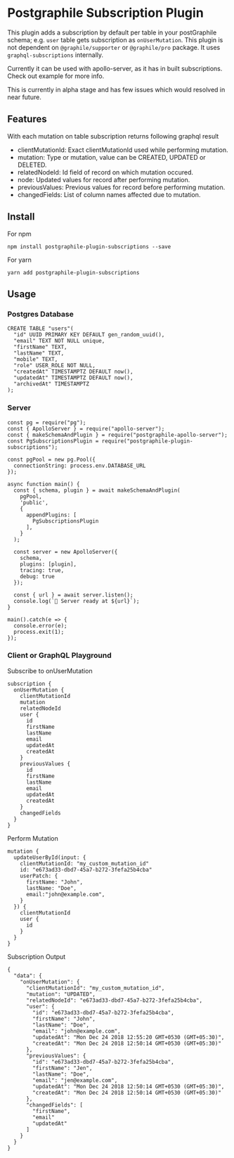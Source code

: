 # Postgraphile Subscription Plugin

This plugin adds a subscription by default per table in your postGraphile schema; e.g.
`user` table gets subscription as `onUserMutation`. This plugin is not dependent on `@graphile/supporter` or `@graphile/pro` package. It uses `graphql-subscriptions` internally. 

Currently it can be used with apollo-server, as it has in built subscriptions. Check out example for more info. 

This is currently in alpha stage and has few issues which would resolved in near future.

## Features
With each mutation on table subscription returns following graphql result
* clientMutationId: Exact clientMutationId used while performing mutation.
* mutation: Type or mutation, value can be CREATED, UPDATED or DELETED.
* relatedNodeId: Id field of record on which mutation occured.
* node: Updated values for record after performing mutation.
* previousValues: Previous values for record before performing mutation. 
* changedFields: List of column names affected due to mutation.

## Install
For npm
```
npm install postgraphile-plugin-subscriptions --save
```
For yarn
```
yarn add postgraphile-plugin-subscriptions
```

## Usage

### Postgres Database
```
CREATE TABLE "users"(
  "id" UUID PRIMARY KEY DEFAULT gen_random_uuid(),
  "email" TEXT NOT NULL unique,
  "firstName" TEXT,
  "lastName" TEXT,
  "mobile" TEXT,
  "role" USER_ROLE NOT NULL,
  "createdAt" TIMESTAMPTZ DEFAULT now(),
  "updatedAt" TIMESTAMPTZ DEFAULT now(),
  "archivedAt" TIMESTAMPTZ
);
```

### Server
```
const pg = require("pg");
const { ApolloServer } = require("apollo-server");
const { makeSchemaAndPlugin } = require("postgraphile-apollo-server");
const PgSubscriptionsPlugin = require("postgraphile-plugin-subscriptions");

const pgPool = new pg.Pool({
  connectionString: process.env.DATABASE_URL
});

async function main() {
  const { schema, plugin } = await makeSchemaAndPlugin(
    pgPool,
    'public',
    {
      appendPlugins: [
        PgSubscriptionsPlugin
      ],
    }
  );

  const server = new ApolloServer({
    schema,
    plugins: [plugin],
    tracing: true,
    debug: true
  });

  const { url } = await server.listen();
  console.log(`🚀 Server ready at ${url}`);
}

main().catch(e => {
  console.error(e);
  process.exit(1);
});
```

### Client or GraphQL Playground
Subscribe to onUserMutation
```
subscription {
  onUserMutation {
    clientMutationId
    mutation
    relatedNodeId
    user {
      id
      firstName
      lastName
      email
      updatedAt
      createdAt
    }
    previousValues {
      id
      firstName
      lastName
      email
      updatedAt
      createdAt
    }
    changedFields 
  }
}
```

Perform Mutation
```
mutation {
  updateUserById(input: {
    clientMutationId: "my_custom_mutation_id"
    id: "e673ad33-dbd7-45a7-b272-3fefa25b4cba"
    userPatch: {
      firstName: "John",
      lastName: "Doe",
      email:"john@example.com",
    }
  }) {
    clientMutationId
    user {
      id
    }
  }
}
```

Subscription Output
```
{
  "data": {
    "onUserMutation": {
      "clientMutationId": "my_custom_mutation_id",
      "mutation": "UPDATED",
      "relatedNodeId": "e673ad33-dbd7-45a7-b272-3fefa25b4cba",
      "user": {
        "id": "e673ad33-dbd7-45a7-b272-3fefa25b4cba",
        "firstName": "John",
        "lastName": "Doe",
        "email": "john@example.com",
        "updatedAt": "Mon Dec 24 2018 12:55:20 GMT+0530 (GMT+05:30)",
        "createdAt": "Mon Dec 24 2018 12:50:14 GMT+0530 (GMT+05:30)"
      },
      "previousValues": {
        "id": "e673ad33-dbd7-45a7-b272-3fefa25b4cba",
        "firstName": "Jen",
        "lastName": "Doe",
        "email": "jen@example.com",
        "updatedAt": "Mon Dec 24 2018 12:50:14 GMT+0530 (GMT+05:30)",
        "createdAt": "Mon Dec 24 2018 12:50:14 GMT+0530 (GMT+05:30)"
      },
      "changedFields": [
        "firstName",
        "email"
        "updatedAt"
      ]
    }
  }
}
```